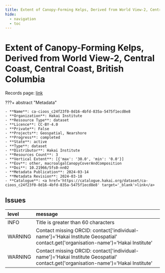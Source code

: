 ```yaml
---
title: Extent of Canopy-Forming Kelps, Derived from World View-2, Central Coast, Central Coast, British Columbia
hide:
  - navigation
  - toc
---
```


# Extent of Canopy-Forming Kelps, Derived from World View-2, Central Coast, Central Coast, British Columbia

Records page: <a href='https://catalogue.hakai.org/dataset/ca-cioos_c24f23f0-8d16-4bfd-835a-5475f1ecd8e8' target='_blank'>link</a>

???+ abstract "Metadata"

    - **Name**: ca-cioos_c24f23f0-8d16-4bfd-835a-5475f1ecd8e8 
    - **Organization**: Hakai Institute 
    - **Ressource Type**: dataset 
    - **Licence**: CC-BY-4.0 
    - **Private**: False 
    - **Projects**: Geospatial, Nearshore 
    - **Progress**: completed 
    - **State**: active 
    - **Type**: dataset 
    - **Distributor**: Hakai Institute 
    - **Resources Count**: 3 
    - **Vertical Extent**: [{'max': '30.0', 'min': '0.0'}] 
    - **Eov**: other, macroalgalCanopyCoverAndComposition 
    - **Doi**: 10.21966/5fs0-nn02 
    - **Metadata Publication**: 2024-03-14 
    - **Metadata Revision**: 2024-03-18 
    - **Catalogue**: <a href='https://catalogue.hakai.org/dataset/ca-cioos_c24f23f0-8d16-4bfd-835a-5475f1ecd8e8' target='_blank'>link</a> 

<div id='map'></div>




## Issues
| level   | message                                                                                                                           |
|:--------|:----------------------------------------------------------------------------------------------------------------------------------|
| INFO    | Title is greater than 60 characters                                                                                               |
| WARNING | Contact missing ORCID: contact['individual-name']='Hakai Institute Geospatial' contact.get('organisation-name')='Hakai Institute' |
| WARNING | Contact missing ORCID: contact['individual-name']='Hakai Institute Geospatial' contact.get('organisation-name')='Hakai Institute' |


<script>
   document.addEventListener("DOMContentLoaded", function() {
    var map = L.map('map').setView([51.505, -125.09], 5);
    L.tileLayer('https://tile.openstreetmap.org/{z}/{x}/{y}.png', {
        maxZoom: 19,
        attribution: '&copy; <a href="http://www.openstreetmap.org/copyright">OpenStreetMap</a>'
    }).addTo(map);
    var geojsonFeature = {
        "type": "Feature",
        "properties": {
            "name" : "Extent of Canopy-Forming Kelps, Derived from World View-2, Central Coast, Central Coast, British Columbia"
        },
        "geometry": {'type': 'Polygon', 'coordinates': [[[-128.6993408203125, 51.31001339554933], [-127.65014648437497, 51.31001339554933], [-127.65014648437497, 52.221069523572794], [-128.6993408203125, 52.221069523572794], [-128.6993408203125, 51.31001339554933]]]}
    }
    L.geoJSON(geojsonFeature).addTo(map);
   })
</script>